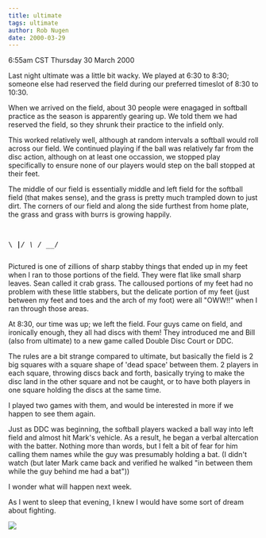 ```yaml
---
title: ultimate
tags: ultimate
author: Rob Nugen
date: 2000-03-29
---
```


<title>Ultimate!</title>
<p class=date>6:55am CST Thursday 30 March 2000</p>

<p>Last night ultimate was a little bit wacky.  We played at 6:30 to
8:30; someone else had reserved the field during our preferred
timeslot of 8:30 to 10:30.

<p>When we arrived on the field, about 30 people were enagaged in
softball practice as the season is apparently gearing up.  We told
them we had reserved the field, so they shrunk their practice to the
infield only.

<p>This worked relatively well, although at random intervals a
softball would roll across our field.  We continued playing if the
ball was relatively far from the disc action, although on at least one
occassion, we stopped play specifically to ensure none of our players
would step on the ball stopped at their feet.

<p>The middle of our field is essentially middle and left field for
the softball field (that makes sense), and the grass is pretty much
trampled down to just dirt.  The corners of our field and along the
side furthest from home plate, the grass and grass with burrs is
growing happily.

<p><pre align=left>

\ __|___/
 \     /
  \___/
</pre>

Pictured is one of zillions of sharp stabby things that ended up in my
feet when I ran to those portions of the field.  They were flat like
small sharp leaves.  Sean called it crab grass.  The calloused
portions of my feet had no problem with these little stabbers, but the
delicate portion of my feet (just between my feet and toes and the
arch of my foot) were all "OWW!!" when I ran through those areas.

<p>At 8:30, our time was up; we left the field.  Four guys came on
field, and ironically enough, they all had discs with them!  They
introduced me and Bill (also from ultimate) to a new game called
Double Disc Court or DDC.

<p>The rules are a bit strange compared to ultimate, but basically the
field is 2 big squares with a square shape of 'dead space' between
them.  2 players in each square, throwing discs back and forth,
basically trying to make the disc land in the other square and not be
caught, or to have both players in one square holding the discs at the
same time.

<p>I played two games with them, and would be interested in more if we
happen to see them again.

<p>Just as DDC was beginning, the softball players wacked a ball way
into left field and almost hit Mark's vehicle. As a result, he began a
verbal altercation with the batter.  Nothing more than words, but I
felt a bit of fear for him calling them names while the guy was
presumably holding a bat.  (I didn't watch (but later Mark came back
and verified he walked "in between them while the guy behind me had a
bat"))

<p>I wonder what will happen next week.

<p>As I went to sleep that evening, I knew I would have some sort of
dream about fighting.

<p><img src='/images/rob/wL-ROB.gif'>

